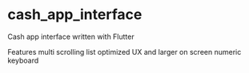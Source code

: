 # cash_app_interface

Cash app interface written with Flutter

Features multi scrolling list optimized UX and larger on screen numeric keyboard
